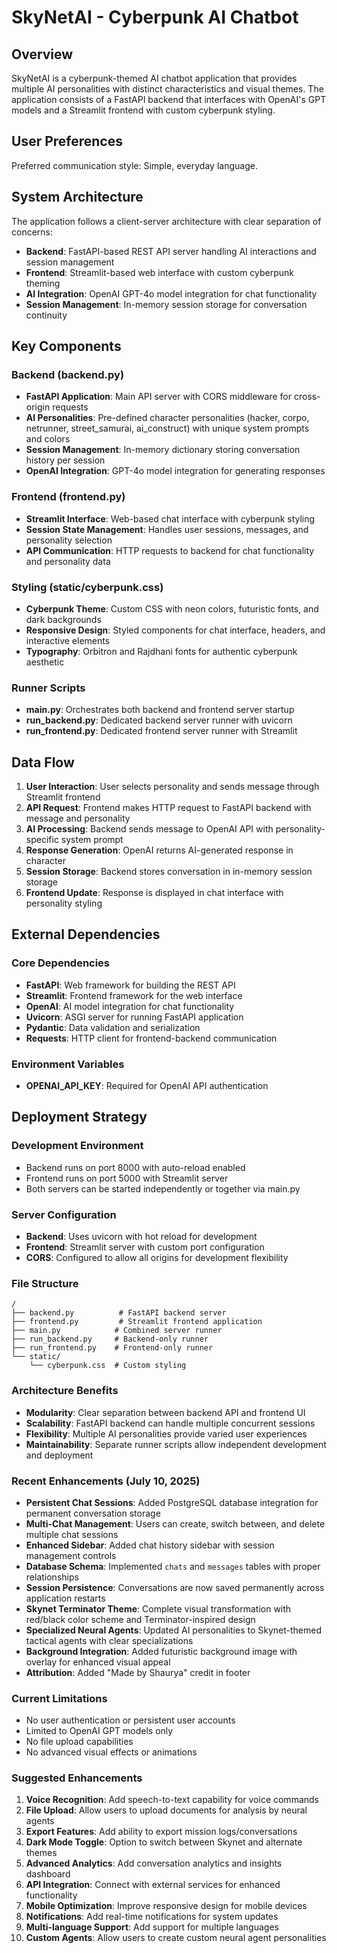# SkyNetAI - Cyberpunk AI Chatbot

## Overview

SkyNetAI is a cyberpunk-themed AI chatbot application that provides multiple AI personalities with distinct characteristics and visual themes. The application consists of a FastAPI backend that interfaces with OpenAI's GPT models and a Streamlit frontend with custom cyberpunk styling.

## User Preferences

Preferred communication style: Simple, everyday language.

## System Architecture

The application follows a client-server architecture with clear separation of concerns:

- **Backend**: FastAPI-based REST API server handling AI interactions and session management
- **Frontend**: Streamlit-based web interface with custom cyberpunk theming
- **AI Integration**: OpenAI GPT-4o model integration for chat functionality
- **Session Management**: In-memory session storage for conversation continuity

## Key Components

### Backend (backend.py)
- **FastAPI Application**: Main API server with CORS middleware for cross-origin requests
- **AI Personalities**: Pre-defined character personalities (hacker, corpo, netrunner, street_samurai, ai_construct) with unique system prompts and colors
- **Session Management**: In-memory dictionary storing conversation history per session
- **OpenAI Integration**: GPT-4o model integration for generating responses

### Frontend (frontend.py)
- **Streamlit Interface**: Web-based chat interface with cyberpunk styling
- **Session State Management**: Handles user sessions, messages, and personality selection
- **API Communication**: HTTP requests to backend for chat functionality and personality data

### Styling (static/cyberpunk.css)
- **Cyberpunk Theme**: Custom CSS with neon colors, futuristic fonts, and dark backgrounds
- **Responsive Design**: Styled components for chat interface, headers, and interactive elements
- **Typography**: Orbitron and Rajdhani fonts for authentic cyberpunk aesthetic

### Runner Scripts
- **main.py**: Orchestrates both backend and frontend server startup
- **run_backend.py**: Dedicated backend server runner with uvicorn
- **run_frontend.py**: Dedicated frontend server runner with Streamlit

## Data Flow

1. **User Interaction**: User selects personality and sends message through Streamlit frontend
2. **API Request**: Frontend makes HTTP request to FastAPI backend with message and personality
3. **AI Processing**: Backend sends message to OpenAI API with personality-specific system prompt
4. **Response Generation**: OpenAI returns AI-generated response in character
5. **Session Storage**: Backend stores conversation in in-memory session storage
6. **Frontend Update**: Response is displayed in chat interface with personality styling

## External Dependencies

### Core Dependencies
- **FastAPI**: Web framework for building the REST API
- **Streamlit**: Frontend framework for the web interface
- **OpenAI**: AI model integration for chat functionality
- **Uvicorn**: ASGI server for running FastAPI application
- **Pydantic**: Data validation and serialization
- **Requests**: HTTP client for frontend-backend communication

### Environment Variables
- **OPENAI_API_KEY**: Required for OpenAI API authentication

## Deployment Strategy

### Development Environment
- Backend runs on port 8000 with auto-reload enabled
- Frontend runs on port 5000 with Streamlit server
- Both servers can be started independently or together via main.py

### Server Configuration
- **Backend**: Uses uvicorn with hot reload for development
- **Frontend**: Streamlit server with custom port configuration
- **CORS**: Configured to allow all origins for development flexibility

### File Structure
```
/
├── backend.py          # FastAPI backend server
├── frontend.py         # Streamlit frontend application
├── main.py            # Combined server runner
├── run_backend.py     # Backend-only runner
├── run_frontend.py    # Frontend-only runner
└── static/
    └── cyberpunk.css  # Custom styling
```

### Architecture Benefits
- **Modularity**: Clear separation between backend API and frontend UI
- **Scalability**: FastAPI backend can handle multiple concurrent sessions
- **Flexibility**: Multiple AI personalities provide varied user experiences
- **Maintainability**: Separate runner scripts allow independent development and deployment

### Recent Enhancements (July 10, 2025)
- **Persistent Chat Sessions**: Added PostgreSQL database integration for permanent conversation storage
- **Multi-Chat Management**: Users can create, switch between, and delete multiple chat sessions
- **Enhanced Sidebar**: Added chat history sidebar with session management controls
- **Database Schema**: Implemented `chats` and `messages` tables with proper relationships
- **Session Persistence**: Conversations are now saved permanently across application restarts
- **Skynet Terminator Theme**: Complete visual transformation with red/black color scheme and Terminator-inspired design
- **Specialized Neural Agents**: Updated AI personalities to Skynet-themed tactical agents with clear specializations
- **Background Integration**: Added futuristic background image with overlay for enhanced visual appeal
- **Attribution**: Added "Made by Shaurya" credit in footer

### Current Limitations
- No user authentication or persistent user accounts
- Limited to OpenAI GPT models only
- No file upload capabilities
- No advanced visual effects or animations

### Suggested Enhancements
1. **Voice Recognition**: Add speech-to-text capability for voice commands
2. **File Upload**: Allow users to upload documents for analysis by neural agents
3. **Export Features**: Add ability to export mission logs/conversations
4. **Dark Mode Toggle**: Option to switch between Skynet and alternate themes
5. **Advanced Analytics**: Add conversation analytics and insights dashboard
6. **API Integration**: Connect with external services for enhanced functionality
7. **Mobile Optimization**: Improve responsive design for mobile devices
8. **Notifications**: Add real-time notifications for system updates
9. **Multi-language Support**: Add support for multiple languages
10. **Custom Agents**: Allow users to create custom neural agent personalities